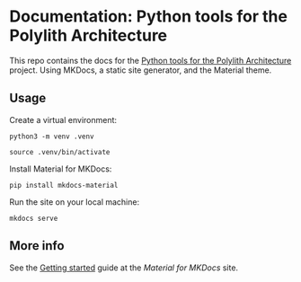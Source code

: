 # Documentation: Python tools for the Polylith Architecture

This repo contains the docs for the [Python tools for the Polylith Architecture](https://github.com/DavidVujic/python-polylith) project.
Using MKDocs, a static site generator, and the Material theme.

## Usage
Create a virtual environment:

``` shell
python3 -m venv .venv

source .venv/bin/activate
```

Install Material for MKDocs:

``` shell
pip install mkdocs-material
```

Run the site on your local machine:

``` shell
mkdocs serve
```

## More info
See the [Getting started](https://squidfunk.github.io/mkdocs-material/getting-started/) guide at the _Material for MKDocs_ site.
